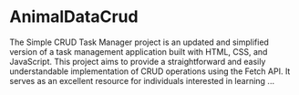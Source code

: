 # AnimalDataCrud
The Simple CRUD Task Manager project is an updated and simplified version of a task management application built with HTML, CSS, and JavaScript. This project aims to provide a straightforward and easily understandable implementation of CRUD operations using the Fetch API. It serves as an excellent resource for individuals interested in learning ...
